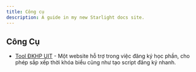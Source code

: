 ```yaml
---
title: Công cụ 
description: A guide in my new Starlight docs site.
---
```




## Công Cụ

- [Tool ĐKHP UIT](https://dkhp-uit.vercel.app/1) - Một website hỗ trợ trong việc đăng ký học phần, cho phép sắp xếp thời khóa biểu cũng như tạo script đăng ký nhanh.

